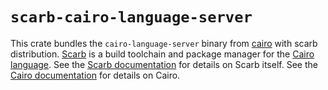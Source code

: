 # `scarb-cairo-language-server`

This crate bundles the `cairo-language-server` binary from [cairo](https://github.com/starkware-libs/cairo/) with scarb 
distribution.
[Scarb](https://docs.swmansion.com/scarb) is a build toolchain and package manager for
the [Cairo language](https://www.cairo-lang.org/).
See the [Scarb documentation](https://docs.swmansion.com/scarb/docs) for details on
Scarb itself.
See the [Cairo documentation](https://www.cairo-lang.org/docs) for details on Cairo. 
